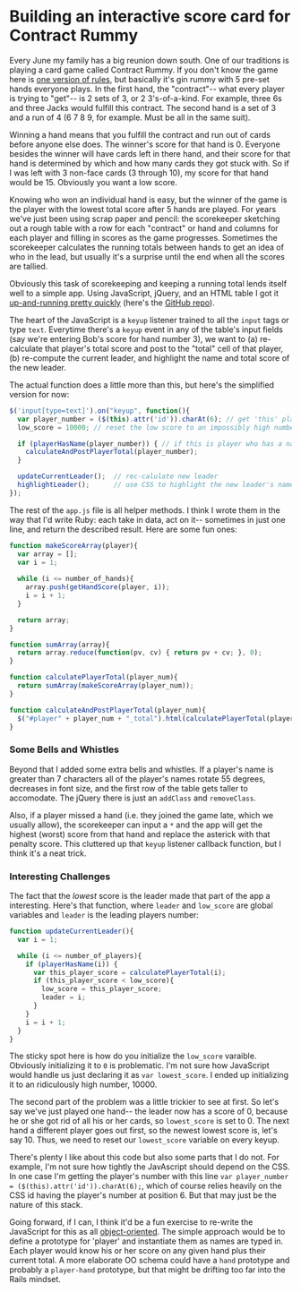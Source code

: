 # Building an interactive score card for Contract Rummy

Every June my family has a big reunion down south. One of our traditions is playing a card game called Contract Rummy. If you don't know the game here is [one version of rules](http://www.pagat.com/rummy/ctrummy.html), but basically it's gin rummy with 5 pre-set hands everyone plays. In the first hand, the "contract"-- what every player is trying to "get"-- is 2 sets of 3, or 2 3's-of-a-kind. For example, three 6s and three Jacks would fulfill this contract. The second hand is a set of 3 and a run of 4 (6 7 8 9, for example. Must be all in the same suit).  

<!-- more -->

Winning a hand means that you fulfill the contract and run out of cards before anyone else does. The winner's score for that hand is 0. Everyone besides the winner will have cards left in there hand, and their score for that hand is determined by which and how many cards they got stuck with. So if I was left with 3 non-face cards (3 through 10), my score for that hand would be 15. Obviously you want a low score. 

Knowing who won an individual hand is easy, but the winner of the game is the player with the lowest total score after 5 hands are played. For years we've just been using scrap paper and pencil: the scorekeeper sketching out a rough table with a row for each "contract" or hand and columns for each player and filling in scores as the game progresses. Sometimes the scorekeeper calculates the running totals between hands to get an idea of who in the lead, but usually it's a surprise until the end when all the scores are tallied. 

Obviously this task of scorekeeping and keeping a running total lends itself well to a simple app. Using JavaScript, jQuery, and an HTML table I got it [up-and-running pretty quickly](http://contractscorecard.netlify.app) (here's the [GitHub repo](https://github.com/sts10/contract_score_card)).

The heart of the JavaScript is a `keyup` listener trained to all the `input` tags or type `text`. Everytime there's a `keyup` event in any of the table's input fields (say we're entering Bob's score for hand number 3), we want to (a) re-calculate that player's total score and post to the "total" cell of that player, (b) re-compute the current leader, and highlight the name and total score of the new leader.

The actual function does a little more than this, but here's the simplified version for now: 

```javascript
$('input[type=text]').on("keyup", function(){
  var player_number = ($(this).attr('id')).charAt(6); // get 'this' player's number via the CSS id of the text input
  low_score = 10000; // reset the low score to an impossibly high number

  if (playerHasName(player_number)) { // if this is player who has a name, i.e. is actually in the game, and this isn't an erronaes data entry in an incorrect column
    calculateAndPostPlayerTotal(player_number);
  }

  updateCurrentLeader();  // rec-calulate new leader
  highlightLeader();      // use CSS to highlight the new leader's name and score 
});
```

The rest of the `app.js` file is all helper methods. I think I wrote them in the way that I'd write Ruby: each take in data, act on it-- sometimes in just one line, and return the described result. Here are some fun ones: 

```javascript
function makeScoreArray(player){
  var array = [];
  var i = 1;
  
  while (i <= number_of_hands){
    array.push(getHandScore(player, i));  
    i = i + 1;
  }

  return array;
}

function sumArray(array){
  return array.reduce(function(pv, cv) { return pv + cv; }, 0);
}

function calculatePlayerTotal(player_num){
  return sumArray(makeScoreArray(player_num));
}

function calculateAndPostPlayerTotal(player_num){
  $("#player" + player_num + "_total").html(calculatePlayerTotal(player_num));
}
```

### Some Bells and Whistles

Beyond that I added some extra bells and whistles. If a player's name is greater than 7 characters all of the player's names rotate 55 degrees, decreases in font size, and the first row of the table gets taller to accomodate. The jQuery there is just an `addClass` and `removeClass`.  

Also, if a player missed a hand (i.e. they joined the game late, which we usually allow), the scorekeeper can input a `*` and the app will get the highest (worst) score from that hand and replace the asterick with that penalty score. This cluttered up that `keyup` listener callback function, but I think it's a neat trick. 

### Interesting Challenges 

The fact that the _lowest_ score is the leader made that part of the app a interesting. Here's that function, where `leader` and `low_score` are global variables and `leader` is the leading players number:

```javascript
function updateCurrentLeader(){
  var i = 1;

  while (i <= number_of_players){
    if (playerHasName(i)) {
      var this_player_score = calculatePlayerTotal(i);
      if (this_player_score < low_score){  
        low_score = this_player_score;
        leader = i;
      }
    }
    i = i + 1;
  }
}
```

The sticky spot here is how do you initialize the `low_score` varaible. Obviously initializing it to `0` is problematic. I'm not sure how JavaScript would handle us just declaring it as `var lowest_score`. I ended up initializing it to an ridiculously high number, 10000. 

The second part of the problem was a little trickier to see at first. So let's say we've just played one hand-- the leader now has a score of 0, because he or she got rid of all his or her cards, so `lowest_score` is set to 0. The next hand a different player goes out first, so the newest lowest score is, let's say 10. Thus, we need to reset our `lowest_score` variable on every keyup. 

There's plenty I like about this code but also some parts that I do not. For example, I'm not sure how tightly the JavAscript should depend on the CSS. In one case I'm getting the player's number with this line `var player_number = ($(this).attr('id')).charAt(6);`, which of course relies heavily on the CSS id having the player's number at position 6. But that may just be the nature of this stack. 

Going forward, if I can, I think it'd be a fun exercise to re-write the JavaScript for this as all [object-oriented](http://sts10.github.io/2014/05/16/javascript-prototypes-the-basic-basics.html). The simple approach would be to define a prototype for 'player' and instantiate them as names are typed in. Each player would know his or her score on any given hand plus their current total. A more elaborate OO schema could have a `hand` prototype and probably a `player-hand` prototype, but that might be drifting too far into the Rails mindset. 



